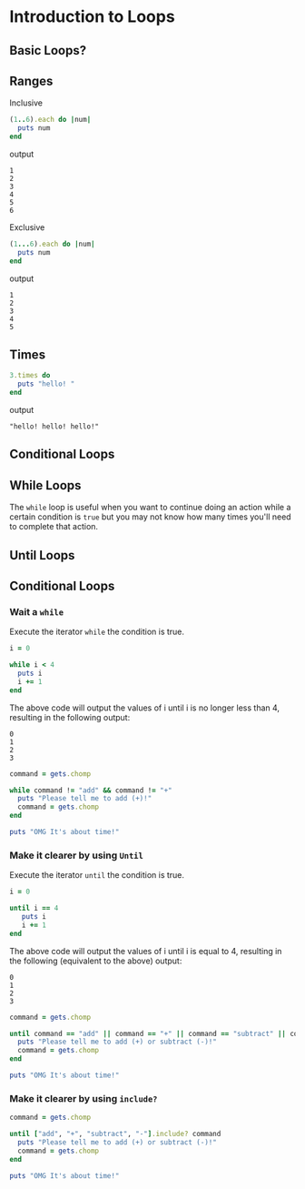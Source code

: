 # Introduction to Loops

## Basic Loops?
## Ranges
Inclusive
```ruby
(1..6).each do |num|
  puts num
end
```
output
```
1
2
3
4
5
6
```

Exclusive
```ruby
(1...6).each do |num|
  puts num
end
```
output
```
1
2
3
4
5
```

## Times

```ruby
3.times do
  puts "hello! "
end
```
output
```
"hello! hello! hello!"
```

## Conditional Loops
## While Loops
The `while` loop is useful when you want to continue doing an action while a certain condition is `true` but you may not know how many times you'll need to complete that action.


## Until Loops






## Conditional Loops
### Wait a `while`
Execute the iterator `while` the condition is true.

```ruby
i = 0

while i < 4
  puts i
  i += 1
end
```

The above code will output the values of i until i is no longer less than 4, resulting in the following output:
```
0
1
2
3
```

```ruby
command = gets.chomp

while command != "add" && command != "+"
  puts "Please tell me to add (+)!"
  command = gets.chomp
end

puts "OMG It's about time!"
```

### Make it clearer by using `Until`
Execute the iterator `until` the condition is true.

```ruby
i = 0

until i == 4
   puts i
   i += 1
end
```

The above code will output the values of i until i is equal to 4, resulting in the following (equivalent to the above) output:
```
0
1
2
3
```

```ruby
command = gets.chomp

until command == "add" || command == "+" || command == "subtract" || command == "-"
  puts "Please tell me to add (+) or subtract (-)!"
  command = gets.chomp
end

puts "OMG It's about time!"
```

### Make it clearer by using `include?`
```ruby
command = gets.chomp

until ["add", "+", "subtract", "-"].include? command
  puts "Please tell me to add (+) or subtract (-)!"
  command = gets.chomp
end

puts "OMG It's about time!"
```
